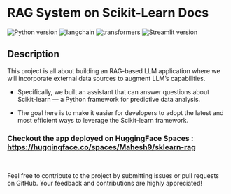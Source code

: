 # RAG System on Scikit-Learn Docs

![Python version](https://img.shields.io/badge/python-3.9+-blue.svg) ![langchain](https://img.shields.io/badge/langchain-0.1.16-green.svg) 
![transformers](https://img.shields.io/badge/transformers-4.39.3+-yellow.svg) ![Streamlit version](https://img.shields.io/badge/streamlit-1.31.1-red.svg) 

## Description

This project is all about building an RAG-based LLM application where we will incorporate external data sources to augment LLM’s capabilities.

- Specifically, we built an assistant that can answer questions about Scikit-learn — a Python framework for predictive data analysis.
  
- The goal here is to make it easier for developers to adopt the latest and most efficient ways to leverage the Scikit-learn framework.



### Checkout the app deployed on HuggingFace Spaces : https://huggingface.co/spaces/Mahesh9/sklearn-rag


&nbsp;
&nbsp;
&nbsp;
&nbsp;
&nbsp;
&nbsp;
&nbsp;
&nbsp;
&nbsp;
&nbsp;
&nbsp;
&nbsp;
&nbsp;
&nbsp;
&nbsp;



Feel free to contribute to the project by submitting issues or pull requests on GitHub. Your feedback and contributions are highly appreciated!
